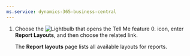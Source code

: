 ```yaml
---
ms.service: dynamics-365-business-central
---
```

1. Choose the ![Lightbulb that opens the Tell Me feature 0.](../media/ui-search/search_small.png "Tell me what you want to do") icon, enter **Report Layouts**, and then choose the related link.

   The **Report layouts** page lists all available layouts for reports.